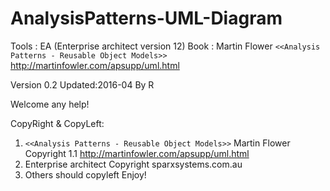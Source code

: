 # AnalysisPatterns-UML-Diagram
Tools : EA (Enterprise architect version 12)
Book  : Martin Flower `<<Analysis Patterns - Reusable Object Models>>`
		http://martinfowler.com/apsupp/uml.html

Version 0.2 Updated:2016-04 By R

Welcome any help!

CopyRight & CopyLeft:
1. `<<Analysis Patterns - Reusable Object Models>>` Martin Flower Copyright
1.1 http://martinfowler.com/apsupp/uml.html
2. Enterprise architect Copyright sparxsystems.com.au
3. Others should copyleft
Enjoy!
